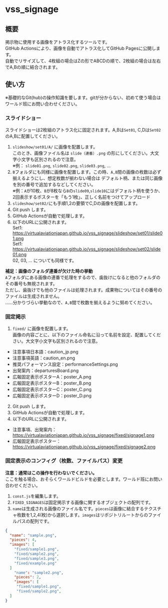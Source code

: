 # vss_signage

## 概要
掲示物に使用する画像をアトラス化するツールです。  
GitHub Actionsにより、画像を自動でアトラス化してGitHub Pagesに公開します。  
自動でリサイズして、4枚組の場合はZの形でABCDの順で、2枚組の場合は左右でA,Bの順に結合されます。  

## 使い方
※基礎的なGit(hub)の操作知識を要します。gitが分からない、初めて使う場合はワールド班にお問い合わせください。
### スライドショー
スライドショーは2枚組のアトラス化に固定されます。A,Bは`Set01`, C,Dは`Set02`のA,Bに配置してください。
1. `slideshow/set01/A/` に画像を配置します。  
   このとき、画像ファイル名は `slide（連番）.png` の形にしてください。大文字小文字も区別されるので注意。  
   ※例： `slide01.png`, `slide02.png`, `slide03.png`, ...
2. `B`フォルダにも同様に画像を配置します。この時、`A,B`間の画像の枚数は必ず揃えるようにし、想定枚数が揃わない場合は
   デフォルト柄、または同じ画像を別の番号で追加するなどしてください。  
   ※例：`A`が10枚、`B`が8枚なら`B`の`slide09`,`slide10`にはデフォルト柄を使うか、2回表示するポスターを「もう1枚」、正しく名前をつけてアップロード
3. `slideshow/set02/`にも手順1,2の要領でC,Dの画像を配置します。
4. Git push します。
5. GitHub Actionsが自動で処理します。
6. 以下のURLに公開されます。  
   Set1: https://virtualaviationjapan.github.io/vss_signage/slideshow/set01/slide01.png  
   Set1: https://virtualaviationjapan.github.io/vss_signage/slideshow/set02/slide01.png  
   02, 03, ... についても同様です。

**補足：画像のフォルダ連番が欠けた時の挙動**  
   `A`フォルダにある画像の連番で処理をするので、歯抜けになると他のフォルダのその番号も無視されます。  
   ただし、歯抜けでも他のファイルは処理されます。成果物についてはその番号のファイルは生成されません。  
   ……分かりづらい挙動なので、`A,B`間で枚数を揃えるように努めてください。
   
### 固定掲示
1. `fixed/` に画像を配置します。  
   画像の内容ごとに、以下のファイル命名に沿って名前を設定、配置してください。大文字小文字も区別されるので注意。   
- 注意事項日本語：caution_jp.png
- 注意事項英語：caution_en.png
- 推奨パフォーマンス設定：performanceSettings.png
- 出発案内：departuresBoard.png
- 広報固定表示ポスターA：poster_A.png
- 広報固定表示ポスターB：poster_B.png
- 広報固定表示ポスターC：poster_C.png
- 広報固定表示ポスターD：poster_D.png
2. Git push します。
3. GitHub Actionsが自動で処理します。
4. 以下のURLに公開されます。
- 注意事項、出発案内：https://virtualaviationjapan.github.io/vss_signage/fixed/signage1.png
- 広報固定表示ポスター：https://virtualaviationjapan.github.io/vss_signage/fixed/signage2.png
### 固定表示のコンフィグ（枚数、ファイルパス）変更  
  **注意：通常はこの操作を行わないでください。**  
  ここを触る場合、おそらくワールドビルドを必要とします。ワールド班にお問い合わせください。  
  
  1.  `const.js`を編集します。  
  2.  `FIXED_SIGNAGES`は固定掲示する画像に関するオブジェクトの配列です。  
  3.  `name`は生成される画像のファイル名です。`pieces`は画像に結合するテクスチャ枚数を1,2,4(枚)から選択します。`images`はリポジトリルートからのファイルパスの配列です。
   ```json
   {
     "name": "sample.png",
     "pieces": 4,
     "images": [
       "fixed/sample1.png",
       "fixed/sample2.png",
       "fixed/sample3.png",
       "fixed/example.png"
     ]
       "name": "sample2.png",
       "pieces": 2,
       "images": [
        "fixed/sample1.png",
        "fixed/sample2.png",
     ]
   }
   ```
